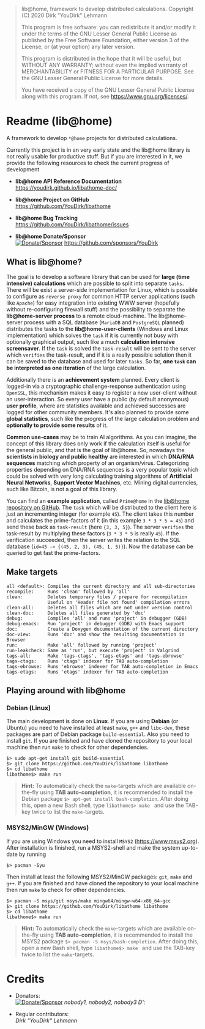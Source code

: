 > lib@home, framework to develop distributed calculations.
> Copyright (C) 2020  Dirk "YouDirk" Lehmann
>
> This program is free software: you can redistribute it and/or modify
> it under the terms of the GNU Lesser General Public License as
> published by the Free Software Foundation, either version 3 of the
> License, or (at your option) any later version.
>
> This program is distributed in the hope that it will be useful,
> but WITHOUT ANY WARRANTY; without even the implied warranty of
> MERCHANTABILITY or FITNESS FOR A PARTICULAR PURPOSE.  See the
> GNU Lesser General Public License for more details.
>
> You have received a copy of the GNU Lesser General Public License
> along with this program.  If not, see <https://www.gnu.org/licenses/>.


Readme (lib@home)
=================

A framework to develop `*@home` projects for distributed calculations.

Currently this project is in an very early state and the lib@home
library is not really usable for productive stuff.  But if you are
interested in it, we provide the following resources to check the
current progress of development

* <b>lib@home API Reference Documentation</b>  
  https://youdirk.github.io/libathome-doc/

* <b>lib@home Project on GitHub</b>  
  https://github.com/YouDirk/libathome

* <b>lib@home Bug Tracking</b>  
  https://github.com/YouDirk/libathome/issues

* <b>lib@home Donate/Sponsor</b>  
  [![Donate/Sponsor][sponsor-pic]][sponsor-link]
  https://github.com/sponsors/YouDirk

What is lib@home?
-----------------

The goal is to develop a software library that can be used for **large
(time intensive) calculations** which are possible to split into
separate `tasks`.  There will be exist a server-side implementation
for Linux, which is possible to configure as `reverse proxy` for
common HTTP server applications (such like `Apache`) for easy
integration into existing WWW server (hopefully without re-configuring
firewall stuff) and the possibility to separate the **lib@home-server
process** to a remote cloud-machine.  The lib@home-server process with
a SQL database (`MariaDB` and `PostgreSQL` planned) distributes the
tasks to the **lib@home-user-clients** (Windows and Linux
implementation) which solves the `task` if it is currently not busy
with optionally graphical output, such like a much **calculation
intensive screensaver**.  If the `task` is solved the `task-result`
will be sent to the server which `verifies` the task-result, and if it
is a really possible solution then it can be saved to the database and
used for later `tasks`.  So far, **one `task` can be interpreted as
one iteration** of the large calculation.

Additionally there is an **achievement system** planned.  Every client
is logged-in via a cryptographic challenge-response authentication
using `OpenSSL`, this mechanism makes it easy to register a new
user-client without an user-interaction.  So every user have a public
(by default anonymous) **user profile**, where are statistics
available and achieved successes are logged for other community
members.  It's also planned to provide some **global statistics**,
such like the progress of the large calculation problem and
**optionally to provide some results** of it.

**Common use-cases** may be to train AI algorithms.  As you can
imagine, the concept of this library does only work if the calculation
itself is useful for the general public, and that is the goal of
lib@home.  So, nowadays the **scientists in biology and public
healthy** are interested in which **DNA/RNA sequences** matching which
property of an organism/virus.  Categorizing properties depending on
DNA/RNA sequences is a very popular topic which could be solved with
very long calculating training algorithms of **Artificial Neural
Networks**, **Support Vector Machines**, etc.  Mining digital
currencies, such like Bitcoin, is not a goal of this library.

You can find an **example application**, called `Prime@home` in the
[lib@home repository on
GitHub](https://github.com/YouDirk/libathome/tree/master/src/project).
The `task` which will be distributed to the client here is just an
incrementing integer (for example `45`).  The client takes this number
and calculates the prime-factors of it (in this example `3 * 3 * 5 =
45`) and send these back as `task-result` (here `{3, 3, 5}`).  The
server `verifies` the task-result by multiplying these factors (`3 *
3 * 5` is really `45`).  If the verification succeeded, then the
server writes the relation to the SQL database (`id=45 -> {(45, 2, 3),
(45, 1, 5)}`).  Now the database can be queried to get fast the
prime-factors.

Make targets
------------

```make
all <default>: Compiles the current directory and all sub-directories
recompile:     Runs 'clean' followed by 'all'
clean:         Deletes temporary files / prepare for recompilation
               Useful on 'Header file not found' compilation errors
clean-all:     Deletes all files which are not under version control
clean-doc:     Deletes all files generated by 'doc'
debug:         Compiles 'all' and runs 'project' in debugger (GDB)
debug-emacs:   Run 'project' in debugger (GDB) with Emacs support
doc:           Create a Doxygen documentation of the current directory
doc-view:      Runs 'doc' and show the resulting documentation in Browser
run:           Make 'all' followed by running 'project'
run-leakcheck: Same as 'run', but execute 'project' in Valgrind
tags-all:      Make 'tags-ctags', 'tags-etags' and 'tags-ebrowse'
tags-ctags:    Runs 'ctags' indexer for TAB auto-completion
tags-ebrowse:  Runs 'ebrowse' indexer for TAB auto-completion in Emacs
tags-etags:    Runs 'etags' indexer for TAB auto-completion
```

Playing around with lib@home
----------------------------

### Debian (Linux)

The main development is done on **Linux**.  If you are using
**Debian** (or Ubuntu) you need to have installed at least `make`,
`g++` and `libc-dev`, these packages are part of Debian package
`build-essential`.  Also you need to install `git`.  If you are
finished and have cloned the repository to your local machine then run
`make` to check for other dependencies.

```shell
$> sudo apt-get install git build-essential
$> git clone https://github.com/YouDirk/libathome libathome
$> cd libathome
libathome$> make run
```

> **Hint:** To automatically check the `make`-targets which are
>           available on-the-fly using **TAB auto-completion**, it is
>           recommended to install the Debian package `$> apt-get
>           install bash-completion`.  After doing this, open a new
>           Bash shell, type `libathome$> make ` and use the TAB-key
>           twice to list the `make`-targets.

### MSYS2/MinGW (Windows)

If you are using Windows you need to install `MSYS2`
(https://www.msys2.org). After installation is finished, run a
MSYS2-shell and make the system up-to-date by running

```shell
$> pacman -Syu
```

Then install at least the following MSYS2/MinGW packages: `git`,
`make` and `g++`.  If you are finished and have cloned the repository
to your local machine then run `make` to check for other dependencies.


```shell
$> pacman -S msys/git msys/make mingw64/mingw-w64-x86_64-gcc
$> git clone https://github.com/YouDirk/libathome libathome
$> cd libathome
libathome$> make run
```

> **Hint:** To automatically check the `make`-targets which are
>           available on-the-fly using **TAB auto-completion**, it is
>           recommended to install the MSYS2 package `$> pacman -S
>           msys/bash-completion`.  After doing this, open a new Bash
>           shell, type `libathome$> make ` and use the TAB-key twice
>           to list the `make`-targets.

Credits
=======

* Donators:  
  [![Donate/Sponsor][sponsor-pic]][sponsor-link] *nobody1, nobody2,
  nobody3 D':*

* Regular contributors:  
  *Dirk "YouDirk" Lehmann*


[sponsor-link]: https://github.com/sponsors/YouDirk
[sponsor-pic]: https://img.shields.io/badge/%F0%9F%92%96_Donate/Sponsor--ffffff?style=social
